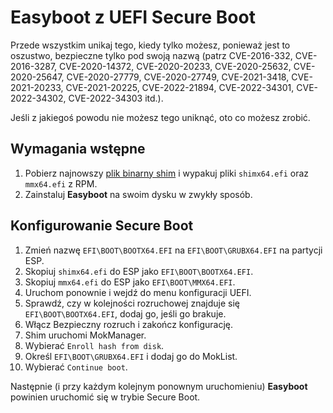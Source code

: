 Easyboot z UEFI Secure Boot
===========================

Przede wszystkim unikaj tego, kiedy tylko możesz, ponieważ jest to oszustwo, bezpieczne tylko pod swoją nazwą (patrz CVE-2016-332,
CVE-2016-3287, CVE-2020-14372, CVE-2020-20233, CVE-2020-25632, CVE-2020-25647, CVE-2020-27779, CVE-2020-27749, CVE-2021-3418,
CVE-2021-20233, CVE-2021-20225, CVE-2022-21894, CVE-2022-34301, CVE-2022-34302, CVE-2022-34303 itd.).

Jeśli z jakiegoś powodu nie możesz tego uniknąć, oto co możesz zrobić.

Wymagania wstępne
-----------------

1. Pobierz najnowszy [plik binarny shim](https://kojipkgs.fedoraproject.org/packages/shim) i wypakuj pliki `shimx64.efi` oraz
   `mmx64.efi` z RPM.
2. Zainstaluj **Easyboot** na swoim dysku w zwykły sposób.

Konfigurowanie Secure Boot
--------------------------

1. Zmień nazwę `EFI\BOOT\BOOTX64.EFI` na `EFI\BOOT\GRUBX64.EFI` na partycji ESP.
2. Skopiuj `shimx64.efi` do ESP jako `EFI\BOOT\BOOTX64.EFI`.
3. Skopiuj `mmx64.efi` do ESP jako `EFI\BOOT\MMX64.EFI`.
4. Uruchom ponownie i wejdź do menu konfiguracji UEFI.
5. Sprawdź, czy w kolejności rozruchowej znajduje się `EFI\BOOT\BOOTX64.EFI`, dodaj go, jeśli go brakuje.
6. Włącz Bezpieczny rozruch i zakończ konfigurację.
7. Shim uruchomi MokManager.
8. Wybierać `Enroll hash from disk`.
9. Określ `EFI\BOOT\GRUBX64.EFI` i dodaj go do MokList.
10. Wybierać `Continue boot`.

Następnie (i przy każdym kolejnym ponownym uruchomieniu) **Easyboot** powinien uruchomić się w trybie Secure Boot.
